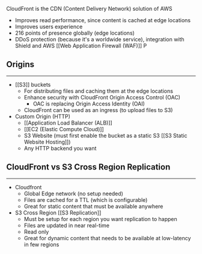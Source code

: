 CloudFront is the CDN (Content Delivery Network) solution of AWS

- Improves read performance, since content is cached at edge locations
- Improves users experience
- 216 points of presence globally (edge locations)
- DDoS protection (because it's a worldwide service), integration with Shield and AWS [[Web Application Firewall (WAF)]]
P
## Origins
---
- [[S3]] buckets
	- For distributing files and caching them at the edge locations
	- Enhance security with CloudFront Origin Access Control (OAC)
		- OAC is replacing Origin Access Identity (OAI)
	- CloudFront can be used as an ingress (to upload files to S3)
- Custom Origin (HTTP)
	- [[Application Load Balancer (ALB)]]
	- [[EC2 (Elastic Compute Cloud)]]
	- S3 Website (must first enable the bucket as a static S3 [[S3 Static Website Hosting]])
	- Any HTTP backend you want

## CloudFront vs S3 Cross Region Replication
---
- Cloudfront
	- Global Edge network (no setup needed)
	- Files are cached for a TTL (which is configurable)
	- Great for static content that must be available anywhere
- S3 Cross Region [[S3 Replication]]
	- Must be setup for each region you want replication to happen
	- Files are updated in near real-time
	- Read only
	- Great for dynamic content that needs to be available at low-latency in few regions
